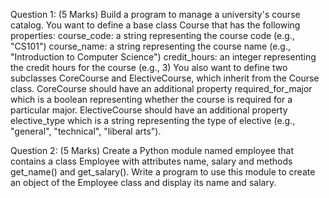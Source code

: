 Question 1: (5 Marks)
Build a program to manage a university's course catalog. You want to define a base class Course that has the following properties:
course_code: a string representing the course code (e.g., "CS101")
course_name: a string representing the course name (e.g., "Introduction to Computer Science")
credit_hours: an integer representing the credit hours for the course (e.g., 3)
You also want to define two subclasses CoreCourse and ElectiveCourse, which inherit from the Course class.
CoreCourse should have an additional property required_for_major which is a boolean representing whether the course is required for a particular major.
ElectiveCourse should have an additional property elective_type which is a string representing the type of elective (e.g., "general", "technical", "liberal arts").

Question 2: (5 Marks)
Create a Python module named employee that contains a class Employee with attributes name, salary and methods get_name()
and get_salary(). Write a program to use this module to create an object of the Employee class and display its name and salary.
